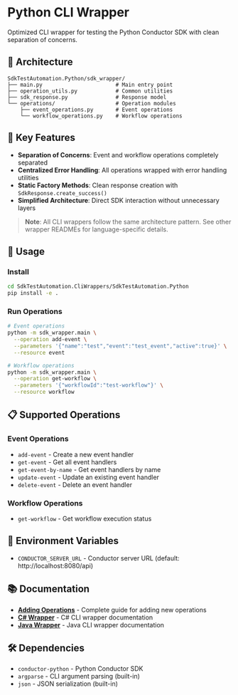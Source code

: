 # Python CLI Wrapper

Optimized CLI wrapper for testing the Python Conductor SDK with clean separation of concerns.

## 📁 Architecture

```
SdkTestAutomation.Python/sdk_wrapper/
├── main.py                       # Main entry point
├── operation_utils.py            # Common utilities
├── sdk_response.py               # Response model
└── operations/                   # Operation modules
    ├── event_operations.py       # Event operations
    └── workflow_operations.py    # Workflow operations
```

## 🎯 Key Features

- **Separation of Concerns**: Event and workflow operations completely separated
- **Centralized Error Handling**: All operations wrapped with error handling utilities
- **Static Factory Methods**: Clean response creation with `SdkResponse.create_success()`
- **Simplified Architecture**: Direct SDK interaction without unnecessary layers

> **Note**: All CLI wrappers follow the same architecture pattern. See other wrapper READMEs for language-specific details.

## 🚀 Usage

### Install
```bash
cd SdkTestAutomation.CliWrappers/SdkTestAutomation.Python
pip install -e .
```

### Run Operations
```bash
# Event operations
python -m sdk_wrapper.main \
  --operation add-event \
  --parameters '{"name":"test","event":"test_event","active":true}' \
  --resource event

# Workflow operations
python -m sdk_wrapper.main \
  --operation get-workflow \
  --parameters '{"workflowId":"test-workflow"}' \
  --resource workflow
```

## 📋 Supported Operations

### Event Operations
- `add-event` - Create a new event handler
- `get-event` - Get all event handlers
- `get-event-by-name` - Get event handlers by name
- `update-event` - Update an existing event handler
- `delete-event` - Delete an event handler

### Workflow Operations
- `get-workflow` - Get workflow execution status

## 🔧 Environment Variables

- `CONDUCTOR_SERVER_URL` - Conductor server URL (default: http://localhost:8080/api)

## 📚 Documentation

- **[Adding Operations](ADDING_OPERATIONS.md)** - Complete guide for adding new operations
- **[C# Wrapper](../SdkTestAutomation.CSharp/README.md)** - C# CLI wrapper documentation
- **[Java Wrapper](../SdkTestAutomation.Java/README.md)** - Java CLI wrapper documentation

## 🛠️ Dependencies

- `conductor-python` - Python Conductor SDK
- `argparse` - CLI argument parsing (built-in)
- `json` - JSON serialization (built-in) 